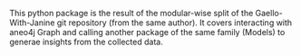 This python package is the result of the modular-wise split of the Gaello-With-Janine git repository (from the same author).
It covers interacting with aneo4j Graph and calling another package of the same family (Models) to generae insights from the collected data.